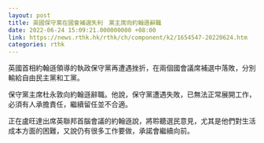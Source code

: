 ```yaml
---
layout: post
title: 英國保守黨在國會補選失利　黨主席向約翰遜辭職
date: 2022-06-24 15:09:21.000000000 +08:00
link: https://news.rthk.hk/rthk/ch/component/k2/1654547-20220624.htm
categories: rthk
---
```


英國首相約翰遜領導的執政保守黨再遭遇挫折，在兩個國會議席補選中落敗，分別輸給自由民主黨和工黨。

保守黨主席杜永敦向約翰遜辭職。他說，保守黨遭遇失敗，已無法正常展開工作，必須有人承擔責任，繼續留任並不合適。

正在盧旺達出席英聯邦首腦會議的約翰遜說，將聆聽選民意見，尤其是他們對生活成本方面的困難，又說仍有很多工作要做，承諾會繼續向前。
